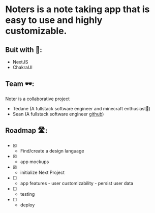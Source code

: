 # Noters  is a note taking app that is easy to use and highly customizable.

## Buit with 🔨:
- NextJS
- ChakraUI 

## Team 🕶: 
Noter is a collaborative project
- Tedane (A fullstack software engineer and minecraft enthusiast🧱)
- Sean (A fullstack software engineer [github](https://github.com/seyuan111))

## Roadmap 🛣:
- [x] - Find/create a design language
- [x] - app mockups
- [x] - initialize Next Project
- [ ] - app features
        - user customizability
        - persist user data
- [ ] - testing
- [ ] - deploy
